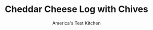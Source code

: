 ---
layout: ../../layouts/MarkdownPostLayout.astro
title: Cheddar Cheese Log with Chives
author: America's Test Kitchen
pubDate: 2023-03-15
description: "A cheese log for every occasion—and no broken crackers."
image_url: https://res.cloudinary.com/hksqkdlah/image/upload/ar_1:1,c_fill,dpr_2.0,f_auto,fl_lossy.progressive.strip_profile,g_faces:auto,q_auto:low,w_344/38104_sfs-cheese-log-classic-with-chives-28
tags: ["Side Dishes","Cheese","Holiday"]
calories: 1815
protein: 4
carbohydrates: 1
fats: 
fiber: 
ingredients: ["6 ounces, extra-sharp yellow cheddar cheese, shredded (1 1/2 cups)","6 ounces, cream cheese","1/4 cup, mayonnaise","1 tablespoon, prepared horseradish, drained","2 teaspoons, Worcestershire sauce","1 , small garlic clove, minced","1/2 teaspoon, pepper","1/2 cup, minced fresh chives"]
serves: 14
time: "15 minutes, plus 1½ to 2 hours freezing and 1 hour tempering"
instructions: ["Process cheddar, cream cheese, mayonnaise, horseradish, Worcestershire, garlic, and pepper in food processor until smooth, scraping down sides of bowl as needed, about 1 minute.","Lay 18 by 11-inch sheet of plastic wrap on counter with long side parallel to counter edge. Transfer cheese mixture to center of plastic and shape into approximate 9-inch log with long side parallel to counter edge. Fold plastic over log and roll up. Pinch plastic at ends of log and roll log on counter to form tight cylinder. Tuck ends of plastic underneath. Freeze until completely firm, 1 1/2 to 2 hours.","Spread chives on large plate. Unwrap cheese log and roll in chives to evenly coat. Transfer to serving dish and let sit at room temperature for 1 hour. Serve."]
nutrition: ["43 mg Potassium","82 mg Phosphorus","111 mg Calcium","6 mg Magnesium","171 mg Sodium","12 g Fat","3 g Monounsaturated","2 g Polyunsaturated","1 mg Vitamin C","29 mg Cholesterol","5 g Saturated","7 µg Folate (food)","4 µg Vitamin K","15 g Water","1 g Carbs","7 µg Folate equivalent (total)","4 g Protein","85 µg Vitamin A","129 kcal Energy","1815 calories"]
notes: "We chill the cheese log in the freezer because it’s much easier to roll in the chives when firm. Once the cheese log has been garnished, it can be wrapped tightly in plastic wrap and refrigerated for up to two days. Buy refrigerated prepared horseradish, not the shelf-stable kind, which contains preservatives and additives."
---